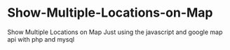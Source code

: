 # Show-Multiple-Locations-on-Map
Show Multiple Locations on Map Just using the javascript and google map api with php and mysql
